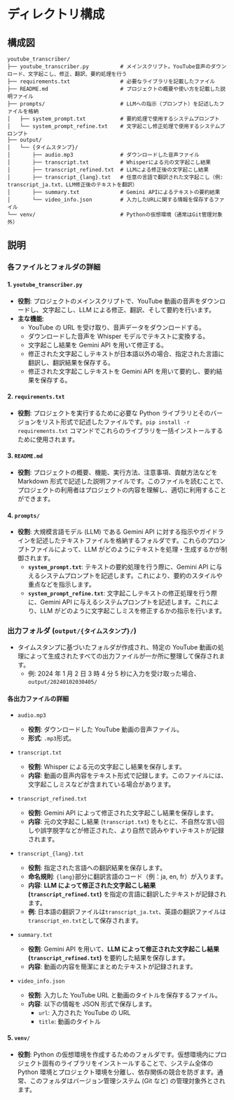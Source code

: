 # ディレクトリ構成

## 構成図

```
youtube_transcriber/
├── youtube_transcriber.py          # メインスクリプト。YouTube音声のダウンロード、文字起こし、修正、翻訳、要約処理を行う
├── requirements.txt                # 必要なライブラリを記載したファイル
├── README.md                       # プロジェクトの概要や使い方を記載した説明ファイル
├── prompts/                        # LLMへの指示（プロンプト）を記述したファイルを格納
│   ├── system_prompt.txt           # 要約処理で使用するシステムプロンプト
│   └── system_prompt_refine.txt    # 文字起こし修正処理で使用するシステムプロンプト
├── output/
│   └── {タイムスタンプ}/
│       ├── audio.mp3               # ダウンロードした音声ファイル
│       ├── transcript.txt          # Whisperによる元の文字起こし結果
│       ├── transcript_refined.txt  # LLMによる修正後の文字起こし結果
│       ├── transcript_{lang}.txt   # 任意の言語で翻訳された文字起こし（例: transcript_ja.txt、LLM修正後のテキストを翻訳）
│       ├── summary.txt             # Gemini APIによるテキストの要約結果
│       └── video_info.json         # 入力したURLに関する情報を保存するファイル
└── venv/                           # Pythonの仮想環境（通常はGit管理対象外）
```

## 説明

### 各ファイルとフォルダの詳細

#### 1. `youtube_transcriber.py`

- **役割**: プロジェクトのメインスクリプトで、YouTube 動画の音声をダウンロードし、文字起こし、LLM による修正、翻訳、そして要約を行います。
- **主な機能**:
  - YouTube の URL を受け取り、音声データをダウンロードする。
  - ダウンロードした音声を Whisper モデルでテキストに変換する。
  - 文字起こし結果を Gemini API を用いて修正する。
  - 修正された文字起こしテキストが日本語以外の場合、指定された言語に翻訳し、翻訳結果を保存する。
  - 修正された文字起こしテキストを Gemini API を用いて要約し、要約結果を保存する。

#### 2. `requirements.txt`

- **役割**: プロジェクトを実行するために必要な Python ライブラリとそのバージョンをリスト形式で記述したファイルです。`pip install -r requirements.txt` コマンドでこれらのライブラリを一括インストールするために使用されます。

#### 3. `README.md`

- **役割**: プロジェクトの概要、機能、実行方法、注意事項、貢献方法などを Markdown 形式で記述した説明ファイルです。このファイルを読むことで、プロジェクトの利用者はプロジェクトの内容を理解し、適切に利用することができます。

#### 4. `prompts/`

- **役割**: 大規模言語モデル (LLM) である Gemini API に対する指示やガイドラインを記述したテキストファイルを格納するフォルダです。これらのプロンプトファイルによって、LLM がどのようにテキストを処理・生成するかが制御されます。
  - **`system_prompt.txt`**: テキストの要約処理を行う際に、Gemini API に与えるシステムプロンプトを記述します。これにより、要約のスタイルや重点などを指示します。
  - **`system_prompt_refine.txt`**: 文字起こしテキストの修正処理を行う際に、Gemini API に与えるシステムプロンプトを記述します。これにより、LLM がどのように文字起こしミスを修正するかの指示を行います。

### 出力フォルダ (`output/{タイムスタンプ}/`)

- タイムスタンプに基づいたフォルダが作成され、特定の YouTube 動画の処理によって生成されたすべての出力ファイルが一か所に整理して保存されます。
  - 例: 2024 年 1 月 2 日 3 時 4 分 5 秒に入力を受け取った場合、`output/20240102030405/`

#### 各出力ファイルの詳細

- `audio.mp3`

  - **役割**: ダウンロードした YouTube 動画の音声ファイル。
  - **形式**: `.mp3`形式。

- `transcript.txt`

  - **役割**: Whisper による元の文字起こし結果を保存します。
  - **内容**: 動画の音声内容をテキスト形式で記録します。このファイルには、文字起こしミスなどが含まれている場合があります。

- `transcript_refined.txt`

  - **役割**: Gemini API によって修正された文字起こし結果を保存します。
  - **内容**: 元の文字起こし結果 (`transcript.txt`) をもとに、不自然な言い回しや誤字脱字などが修正された、より自然で読みやすいテキストが記録されます。

- `transcript_{lang}.txt`

  - **役割**: 指定された言語への翻訳結果を保存します。
  - **命名規則**: `{lang}`部分に翻訳言語のコード（例：ja, en, fr）が入ります。
  - **内容**: **LLM によって修正された文字起こし結果 (`transcript_refined.txt`)** を指定の言語に翻訳したテキストが記録されます。
  - **例**: 日本語の翻訳ファイルは`transcript_ja.txt`、英語の翻訳ファイルは`transcript_en.txt`として保存されます。

- `summary.txt`

  - **役割**: Gemini API を用いて、**LLM によって修正された文字起こし結果 (`transcript_refined.txt`)** を要約した結果を保存します。
  - **内容**: 動画の内容を簡潔にまとめたテキストが記録されます。

- `video_info.json`
  - **役割**: 入力した YouTube URL と動画のタイトルを保存するファイル。
  - **内容**: 以下の情報を JSON 形式で保存します。
    - `url`: 入力された YouTube の URL
    - `title`: 動画のタイトル

#### 5. `venv/`

- **役割**: Python の仮想環境を作成するためのフォルダです。仮想環境内にプロジェクト固有のライブラリをインストールすることで、システム全体の Python 環境とプロジェクト環境を分離し、依存関係の競合を防ぎます。通常、このフォルダはバージョン管理システム (Git など) の管理対象外とされます。
